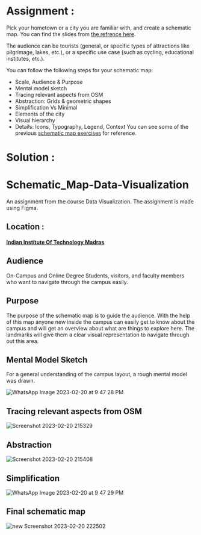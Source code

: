 # Assignment :
Pick your hometown or a city you are familiar with, and create a schematic map. You can find the slides from [the refrence here](https://speakerdeck.com/rasagy/designing-schematic-maps).

The audience can be tourists (general, or specific types of attractions like pilgrimage, lakes, etc.), or a specific use case (such as cycling, educational institutes, etc.).

You can follow the following steps for your schematic map:

* Scale, Audience & Purpose
* Mental model sketch
* Tracing relevant aspects from OSM
* Abstraction: Grids & geometric shapes
* Simplification Vs Minimal
* Elements of the city
* Visual hierarchy
* Details: Icons, Typography, Legend, Context
You can see some of the previous [schematic map exercises](https://github.com/mapschool/course/issues?q=label%3A%22Schematic+Map%22+is%3Aclosed) for reference.

# Solution :
# Schematic_Map-Data-Visualization
 An assignment from the course Data Visualization. The assignment is made using Figma.

## Location : 
#### [Indian Institute Of Technology Madras](https://www.google.com/maps/place/Indian+Institute+Of+Technology,+Chennai,+Tamil+Nadu/@12.9947793,80.2229251,15z/data=!3m1!4b1!4m6!3m5!1s0x3a526781f3ce0c6b:0x41368df84c6db350!8m2!3d12.9915639!4d80.2336857!16s%2Fg%2F12j6gq6n3?authuser=0&entry=ttu)

## Audience
On-Campus and Online Degree Students, visitors, and faculty members who want to navigate through the campus easily.

## Purpose
The purpose of the  schematic map is to guide the audience. With the help of this map anyone new inside the campus can easily get to know about the campus and will get an overview about what are things to explore here. The landmarks will give them a clear visual representation to navigate through out this area.

## Mental Model Sketch

For a general understanding of the campus layout, a rough mental model was drawn.

![WhatsApp Image 2023-02-20 at 9 47 28 PM](https://user-images.githubusercontent.com/90048922/220162834-2bfeb56a-6fb4-454e-95ab-728ccf8e6281.jpeg)


## Tracing relevant aspects from OSM
![Screenshot 2023-02-20 215329](https://user-images.githubusercontent.com/90048922/220160567-3c2217c0-8e10-43b3-a73a-ed4bb8009c91.png)


## Abstraction
![Screenshot 2023-02-20 215408](https://user-images.githubusercontent.com/90048922/220162867-70a23084-cbab-46e3-9854-35c885fb10a6.png)


## Simplification
![WhatsApp Image 2023-02-20 at 9 47 29 PM](https://user-images.githubusercontent.com/90048922/220162887-52c8b483-2931-4cf6-89a4-76bcca333eb6.jpeg)


## Final schematic map
![new Screenshot 2023-02-20 222502](https://user-images.githubusercontent.com/90048922/220164422-140aa8dd-a98e-4db5-8896-7858a65f0511.png)
